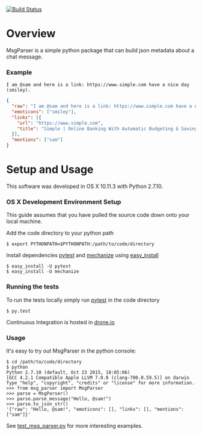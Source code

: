 [![Build Status](https://drone.io/github.com/snkinard/python-intro-app/status.png)](https://drone.io/github.com/snkinard/python-intro-app/latest)

# Overview

MsgParser is a simple python package that can build json metadata about a chat message. 

### Example

    I am @sam and here is a link: https://www.simple.com have a nice day (smiley).

```json
{
  "raw": "I am @sam and here is a link: https://www.simple.com have a nice day (smiley).", 
  "emoticons": ["smiley"], 
  "links": [{
    "url": "https://www.simple.com", 
    "title": "Simple | Online Banking With Automatic Budgeting & Savings"
  }],     
  "mentions": ["sam"]
}
```

# Setup and Usage

This software was developed in OS X 10.11.3 with Python 2.7.10.

### OS X Development Environment Setup

This guide assumes that you have pulled the source code down onto your local machine.

Add the code directory to your python path

    $ export PYTHONPATH=$PYTHONPATH:/path/to/code/directory

Install dependencies [pytest](http://pytest.org/latest/) and [mechanize](http://wwwsearch.sourceforge.net/mechanize/) using [easy_install](https://pythonhosted.org/setuptools/easy_install.html)

    $ easy_install -U pytest
    $ easy_install -U mechanize

### Running the tests

To run the tests locally simply run [pytest](http://pytest.org/latest/) in the code directory

    $ py.test

Continuous Integration is hosted in [drone.io](https://drone.io/github.com/snkinard/python-intro-app)

### Usage

It's easy to try out MsgParser in the python console:

```shell
$ cd /path/to/code/directory
$ python
Python 2.7.10 (default, Oct 23 2015, 18:05:06)
[GCC 4.2.1 Compatible Apple LLVM 7.0.0 (clang-700.0.59.5)] on darwin
Type "help", "copyright", "credits" or "license" for more information.
>>> from msg_parser import MsgParser
>>> parse = MsgParser()
>>> parse.parse_message("Hello, @sam!")
>>> parse.to_json_str()
'{"raw": "Hello, @sam!", "emoticons": [], "links": [], "mentions": ["sam"]}'
```

See [test_msg_parser.py](https://github.com/snkinard/python-intro-app/blob/master/test_msg_parser.py) for more interesting examples.    
